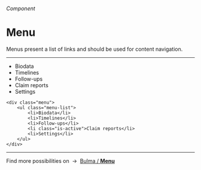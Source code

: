 <h6 class="subtitle is-5 has-text-grey has-text-weight-semibold">Component</h6><h1 class="title is-1 has-text-weight-bold">Menu</h1>
<p class="subtitle is-5"><span class="has-text-weight-semibold">Menus</span> present a list of links and should be used for content navigation.</p>

<hr class="is-visible is-large">

<div class="box has-background-light is-marginless">
    <div class="menu">
        <ul class="menu-list">
            <li><a>Biodata</a></li>
            <li><a>Timelines</a></li>
            <li><a>Follow-ups</a></li>
            <li><a class="is-active">Claim reports</a></li>
            <li><a>Settings</a></li>
        </ul>
    </div>
</div>

    <div class="menu">
        <ul class="menu-list">
            <li>Biodata</li>
            <li>Timelines</li>
            <li>Follow-ups</li>
            <li class="is-active">Claim reports</li>
            <li>Settings</li>
        </ul>
    </div>


<hr>

<div class="box is-bordered">
    Find more possibilities on &nbsp;→&nbsp; <a href="https://bulma.io/documentation/components/menu/" target="blank">Bulma / <strong>Menu</strong></a>
</div>